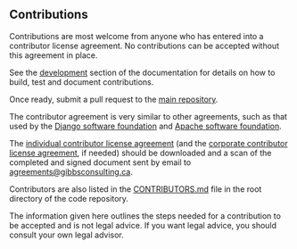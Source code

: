 ## Contributions

Contributions are most welcome from anyone who has entered into a contributor license agreement.
No contributions can be accepted without this agreement in place.

See the [development](https://jupyter-plotly-dash.readthedocs.io/en/latest/development.html) section of
the documentation for details on how to build, test and document contributions.

Once ready, submit a pull request to the [main repository](https://github.com/GibbsConsulting/jupyter-plotly-dash).

The contributor agreement is very similar to other agreements, such as that used by the [Django software
foundation](https://www.djangoproject.com/foundation/cla/) and
[Apache software foundation](http://www.apache.org/licenses/icla.pdf).

The [individual contributor license agreement](https://github.com/GibbsConsulting/jupyter-plotly-dash/blob/master/agreements/icla.pdf) (and
the [corporate contributor license agreement](https://github.com/GibbsConsulting/jupyter-plotly-dash/blob/master/agreements/ccla.pdf), if needed) should be
downloaded and a scan of the completed and signed document sent by email to <agreements@gibbsconsulting.ca>.

Contributors are also listed in the [CONTRIBUTORS.md](https://github.com/GibbsConsulting/jupyter-plotly-dash/blob/master/CONTRIBUTORS.md) file
in the root directory of the code repository.

The information given here outlines the steps needed for a contribution to be accepted and is not legal advice.
If you want legal advice, you should consult your own legal advisor.

